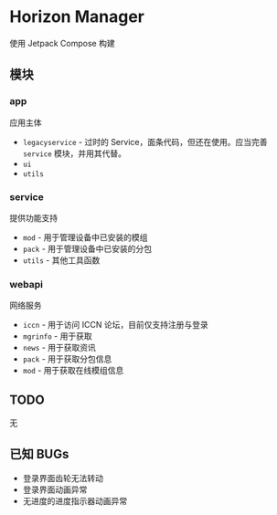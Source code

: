 # Horizon Manager

使用 Jetpack Compose 构建

## 模块

### app

应用主体

- `legacyservice` - 过时的 Service，面条代码，但还在使用。应当完善 `service` 模块，并用其代替。
- `ui`
- `utils`

### service

提供功能支持

- `mod` - 用于管理设备中已安装的模组
- `pack` - 用于管理设备中已安装的分包
- `utils` - 其他工具函数

### webapi

网络服务

- `iccn` - 用于访问 ICCN 论坛，目前仅支持注册与登录
- `mgrinfo` - 用于获取
- `news` - 用于获取资讯
- `pack` - 用于获取分包信息
- `mod` - 用于获取在线模组信息

## TODO

无

## 已知 BUGs

- 登录界面齿轮无法转动
- 登录界面动画异常
- 无进度的进度指示器动画异常